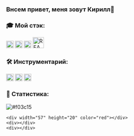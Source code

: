 ### Внсем привет, меня зовут Кирилл👋

### 🎓 Мой стэк:
<div>
  <img src="http://s1.iconbird.com/ico/2013/6/289/w512h5121371656117html5.png" width="20" title="HTML5">
  <img src="https://pngicon.ru/file/uploads/css3.png" width="20" title="CSS3">
  <img src="https://cdn.iconscout.com/icon/free/png-256/javascript-2752148-2284965.png" width="20" title="JavaScript">
  <img src="https://upload.wikimedia.org/wikipedia/commons/thumb/a/a7/React-icon.svg/1280px-React-icon.svg.png" width="30" title="REACT">
</div>

### 🛠️ Инструментарий:
<div>
  <img src="https://upload.wikimedia.org/wikipedia/commons/thumb/9/9a/Visual_Studio_Code_1.35_icon.svg/1024px-Visual_Studio_Code_1.35_icon.svg.png" width="20" title="VS_code">
  <img src="https://git-scm.com/images/logos/downloads/Git-Icon-1788C.png" width="20" title="Git">
  <img src="https://cdn2.downdetector.com/static/uploads/logo/figma2.png" width="20" title="Fligma">
</div>

### 📝 Статистика:
 ![#f03c15](https://via.placeholder.com/15/f03c15/000000?text=+)
<div>
 
    <div width="57" height="20" color="red"></div>
    <div></div>
    <div></div>
</div>
